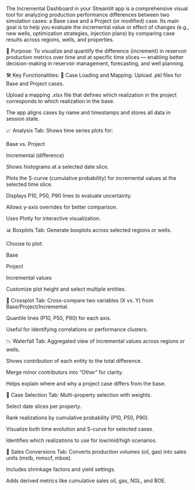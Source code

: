 The Incremental Dashboard in your Streamlit app is a comprehensive visual tool for analyzing production performance differences between two simulation cases: a Base case and a Project (or modified) case. Its main goal is to help you evaluate the incremental value or effect of changes (e.g., new wells, optimization strategies, injection plans) by comparing case results across regions, wells, and properties.

🎯 Purpose:
To visualize and quantify the difference (increment) in reservoir production metrics over time and at specific time slices — enabling better decision-making in reservoir management, forecasting, and well planning.

🛠️ Key Functionalities:
🔄 Case Loading and Mapping:
Upload .pkl files for Base and Project cases.

Upload a mapping .xlsx file that defines which realization in the project corresponds to which realization in the base.

The app aligns cases by name and timestamps and stores all data in session state.

📈 Analysis Tab:
Shows time series plots for:

Base vs. Project

Incremental (difference)

Shows histograms at a selected date slice.

Plots the S-curve (cumulative probability) for incremental values at the selected time slice.

Displays P10, P50, P90 lines to evaluate uncertainty.

Allows y-axis overrides for better comparison.

Uses Plotly for interactive visualization.

📊 Boxplots Tab:
Generate boxplots across selected regions or wells.

Choose to plot:

Base

Project

Incremental values

Customize plot height and select multiple entities.

🔁 Crossplot Tab:
Cross-compare two variables (X vs. Y) from Base/Project/Incremental.

Quantile lines (P10, P50, P90) for each axis.

Useful for identifying correlations or performance clusters.

📉 Waterfall Tab:
Aggregated view of incremental values across regions or wells.

Shows contribution of each entity to the total difference.

Merge minor contributors into “Other” for clarity.

Helps explain where and why a project case differs from the base.

🎯 Case Selection Tab:
Multi-property selection with weights.

Select date slices per property.

Rank realizations by cumulative probability (P10, P50, P90).

Visualize both time evolution and S-curve for selected cases.

Identifies which realizations to use for low/mid/high scenarios.

🧾 Sales Conversions Tab:
Converts production volumes (oil, gas) into sales units (mstb, mmscf, mboe).

Includes shrinkage factors and yield settings.

Adds derived metrics like cumulative sales oil, gas, NGL, and BOE.
